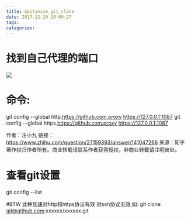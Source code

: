 ```yaml
---
title: opitimize_git_clone
date: 2017-12-20 10:09:27
tags:
categories:
---
```

# 找到自己代理的端口
<img src="http://pic.victor123.cn/17-12-20/69754851.jpg">

# 命令:
git config --global http.https://github.com.proxy https://127.0.0.1:1087
git config --global https.https://github.com.proxy https://127.0.0.1:1087

作者：汪小九
链接：https://www.zhihu.com/question/27159393/answer/141047266
来源：知乎
著作权归作者所有。商业转载请联系作者获得授权，非商业转载请注明出处。

# 查看git设置
git config --list

#BTW
此种加速对http和https协议有效 对ssh协议无效,如:
git clone git@github.com:xxxxxx/xxxxxx.git
